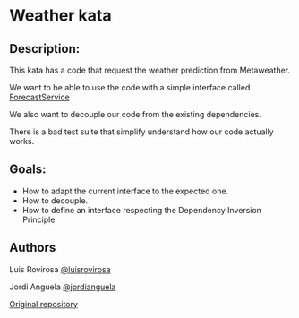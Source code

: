 # Weather kata

## Description:
This kata has a code that request the weather prediction from Metaweather.

We want to be able to use the code with a simple interface called [ForecastService](./WeatherKata/ForecastService.cs)

We also want to decouple our code from the existing dependencies.

There is a bad test suite that simplify understand how our code actually works. 

## Goals:
- How to adapt the current interface to the expected one.
- How to decouple.
- How to define an interface respecting the Dependency Inversion Principle.

## Authors
Luis Rovirosa [@luisrovirosa](https://www.twitter.com/luisrovirosa)

Jordi Anguela [@jordianguela](https://www.twitter.com/jordianguela)

[Original repository](https://github.com/CodiumTeam/weather-kata)